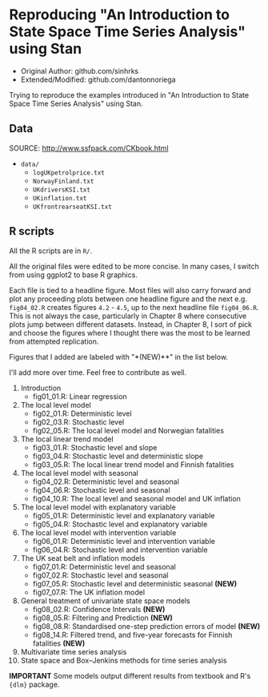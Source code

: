 # Reproducing "An Introduction to State Space Time Series Analysis" using Stan

- Original Author: github.com/sinhrks
- Extended/Modified: github.com/dantonnoriega

Trying to reproduce the examples introduced in "An Introduction to State Space Time Series Analysis" using Stan.

## Data

SOURCE: http://www.ssfpack.com/CKbook.html

- `data/`
    - `logUKpetrolprice.txt`
    - `NorwayFinland.txt`
    - `UKdriversKSI.txt`
    - `UKinflation.txt`
    - `UKfrontrearseatKSI.txt`

## R scripts

All the R scripts are in `R/`.

All the original files were edited to be more concise. In many cases, I switch from using ggplot2 to base R graphics.

Each file is tied to a headline figure. Most files will also carry forward and plot any proceeding plots between one headline figure and the next e.g. `fig04_02.R` creates figures `4.2` - `4.5`, up to the next headline file `fig04_06.R`. This is not always the case, particularly in Chapter 8 where consecutive plots jump between different datasets. Instead, in Chapter 8, I sort of pick and choose the figures where I thought there was the most to be learned from attempted replication.

Figures that I added are labeled with "*(NEW)**" in the list below.

I'll add more over time. Feel free to contribute as well.

1. Introduction
    - fig01_01.R: Linear regression
2. The local level model
    - fig02_01.R: Deterministic level
    - fig02_03.R: Stochastic level
    - fig02_05.R: The local level model and Norwegian fatalities
3. The local linear trend model
    - fig03_01.R: Stochastic level and slope
    - fig03_04.R: Stochastic level and deterministic slope
    - fig03_05.R: The local linear trend model and Finnish fatalities
4. The local level model with seasonal
    - fig04_02.R: Deterministic level and seasonal
    - fig04_06.R: Stochastic level and seasonal
    - fig04_10.R: The local level and seasonal model and UK inflation
5. The local level model with explanatory variable
    - fig05_01.R: Deterministic level and explanatory variable
    - fig05_04.R: Stochastic level and explanatory variable
6. The local level model with intervention variable
    - fig06_01.R: Deterministic level and intervention variable
    - fig06_04.R: Stochastic level and intervention variable
7. The UK seat belt and inflation models
    - fig07_01.R: Deterministic level and seasonal
    - fig07_02.R: Stochastic level and seasonal
    - fig07_05.R: Stochastic level and deterministic seasonal **(NEW)**
    - fig07_07.R: The UK inflation model
8. General treatment of univariate state space models
    - fig08_02.R: Confidence Intervals **(NEW)**
    - fig08_05.R: Filtering and Prediction **(NEW)**
    - fig08_08.R: Standardised one-step prediction errors of model **(NEW)**
    - fig08_14.R: Filtered trend, and five-year forecasts for Finnish fatalities **(NEW)**
9. Multivariate time series analysis
10. State space and Box–Jenkins methods for time series analysis

**IMPORTANT** Some models output different results from textbook and R's `{dlm}` package.
